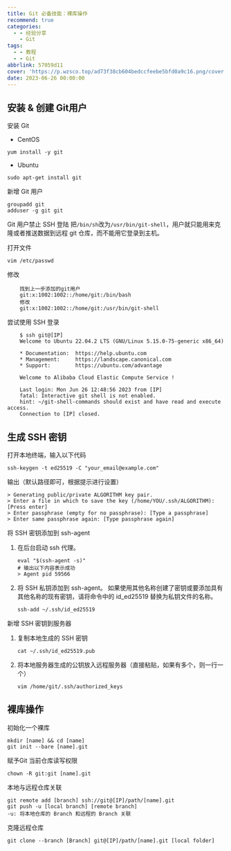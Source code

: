 ```yaml
---
title: Git 必备技能：裸库操作
recommend: true
categories:
  - - 经验分享
    - Git
tags:
  - - 教程
  - - Git
abbrlink: 57059d11
cover: 'https://p.wzsco.top/ad73f38cb604bedccfeebe5bfd0a9c16.png/cover'
date: 2023-06-26 00:00:00
---
```


## 安装 & 创建 Git用户

安装 Git

- CentOS

```SHELL
yum install -y git
```

- Ubuntu

```SHELL
sudo apt-get install git
```

新增 Git 用户

```SHELL
groupadd git
adduser -g git git
```

Git 用户禁止 SSH 登陆
把`/bin/sh`改为`/usr/bin/git-shell`，用户就只能用来克隆或者推送数据到远程 git 仓库，而不能用它登录到主机。

打开文件

```shell
vim /etc/passwd
```

修改

```shell
    找到上一步添加的git用户
    git:x:1002:1002::/home/git:/bin/bash 
    修改
    git:x:1002:1002::/home/git:/usr/bin/git-shell
```

尝试使用 SSH 登录

```shell
    $ ssh git@[IP]
    Welcome to Ubuntu 22.04.2 LTS (GNU/Linux 5.15.0-75-generic x86_64)

    * Documentation:  https://help.ubuntu.com
    * Management:     https://landscape.canonical.com
    * Support:        https://ubuntu.com/advantage

    Welcome to Alibaba Cloud Elastic Compute Service !

    Last login: Mon Jun 26 12:48:56 2023 from [IP]
    fatal: Interactive git shell is not enabled.
    hint: ~/git-shell-commands should exist and have read and execute access.
    Connection to [IP] closed.
```

## 生成 SSH 密钥

打开本地终端，输入以下代码

```shell
ssh-keygen -t ed25519 -C "your_email@example.com"
```

输出（默认路径即可，根据提示进行设置）

```text
> Generating public/private ALGORITHM key pair.
> Enter a file in which to save the key (/home/YOU/.ssh/ALGORITHM):[Press enter]
> Enter passphrase (empty for no passphrase): [Type a passphrase]
> Enter same passphrase again: [Type passphrase again]
```

将 SSH 密钥添加到 ssh-agent

1. 在后台启动 ssh 代理。
    ```shell
    eval "$(ssh-agent -s)"
    # 输出以下内容表示成功
    > Agent pid 59566
    ```
2. 将 SSH 私钥添加到 ssh-agent。 如果使用其他名称创建了密钥或要添加具有其他名称的现有密钥，请将命令中的 id_ed25519
   替换为私钥文件的名称。
    ```shell
    ssh-add ~/.ssh/id_ed25519
    ```

新增 SSH 密钥到服务器

1. 复制本地生成的 SSH 密钥
   ```shell
   cat ~/.ssh/id_ed25519.pub
   ```
2. 将本地服务器生成的公钥放入远程服务器（直接粘贴，如果有多个，则一行一个）
   ```shell
   vim /home/git/.ssh/authorized_keys
   ```

## 裸库操作

初始化一个裸库

   ```shell
   mkdir [name] && cd [name]
   git init --bare [name].git
   ```

赋予Git 当前仓库读写权限

   ```shell
   chown -R git:git [name].git
   ```

本地与远程仓库关联

   ```shell
   git remote add [branch] ssh://git@[IP]/path/[name].git
   git push -u [local branch] [remote branch]
   -u: 将本地仓库的 Branch 和远程的 Branch 关联
   ```

克隆远程仓库

   ```shell
   git clone --branch [Branch] git@[IP]/path/[name].git [local folder]
   ```